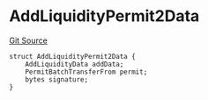 # AddLiquidityPermit2Data
[Git Source](https://github.com/ArrakisFinance/arrakis-modular/blob/main/src/structs/SRouter.sol)


```solidity
struct AddLiquidityPermit2Data {
    AddLiquidityData addData;
    PermitBatchTransferFrom permit;
    bytes signature;
}
```

